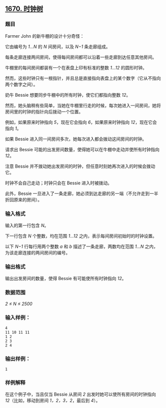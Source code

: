 ## [1670. 时钟树](https://www.acwing.com/problem/content/1672/)

### 题目

Farmer John 的新牛棚的设计十分奇怪：

它由编号为 *1…N* 的 *N* 间房间，以及 *N−1* 条走廊组成。

每条走廊连接两间房间，使得每间房间都可以沿着一些走廊到达任意其他房间。

牛棚里的每间房间都装有一个在表盘上印有标准的整数 *1…12* 的圆形时钟。

然而，这些时钟只有一根指针，并且总是直接指向表盘上的某个数字（它从不指向两个数字之间）。

奶牛 Bessie 想要同步牛棚中的所有时钟，使它们都指向整数 *12*。

然而，她头脑稍有些简单，当她在牛棚里行走的时候，每次她进入一间房间，她将房间里的时钟的指针向后拨动一个位置。

例如，如果原来时钟指向 *5*，现在它会指向 *6*，如果原来时钟指向 *12*，现在它会指向 *1*。

如果 Bessie 进入同一间房间多次，她每次进入都会拨动这间房间的时钟。

请求出 Bessie 可能的出发房间数量，使得她可以在牛棚中走动并使所有时钟指向 *12*。

注意 Bessie 并不拨动她出发房间的时钟，但任意时刻她再次进入的时候会拨动它。

时钟不会自己走动；时钟只会在 Bessie 进入时被拨动。

此外，Bessie 一旦进入了一条走廊，她必须到达走廊的另一端（不允许走到一半折回原来的房间）。

### 输入格式

输入的第一行包含 *N*。

下一行包含 *N* 个整数，均在范围 *1…12* 之内，表示每间房间初始时的时钟设置。

以下 *N−1* 行每行用两个整数 *a* 和 *b* 描述了一条走廊，两数均在范围 *1…N* 之内，为该走廊连接的两间房间的编号。

### 输出格式

输出出发房间的数量，使得 Bessie 有可能使所有时钟指向 *12*。

### 数据范围

*2 ≤ N ≤ 2500*

### 输入样例：

```
4
11 10 11 11
1 2
2 3
2 4
```

### 输出样例：

```
1
```

### 样例解释

在这个例子中，当且仅当 Bessie 从房间 *2* 出发时她可以使所有房间的时钟指向 *12*（比如，移动到房间 *1，2，3，2*，最后到 *4*）。
